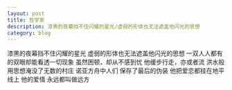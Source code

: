 ```yaml
---
layout: post
title: 哲学家
description: 漆黑的夜幕挡不住闪耀的星光/虚弱的形体也无法遮盖他闪光的思想
category: blog
---
```


漆黑的夜幕挡不住闪耀的星光
虚弱的形体也无法遮盖他闪光的思想
一双人人都有的双眼却能看透一切现象
虽然困顿，却从不感到忧 
他缓步行走，亦或者流
洪水般用思想淹没了无数的村庄
诺亚方舟中人们
保存了最后的伪装
他把爱恋都挂在地平线上
他的爱情
永远都叫做远方